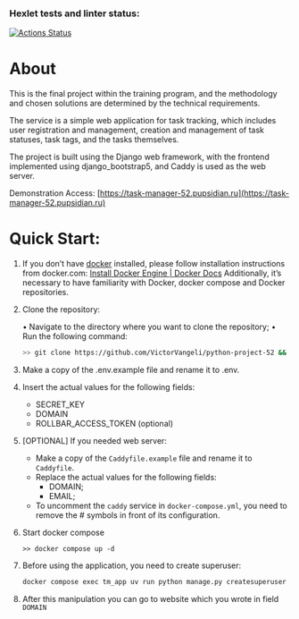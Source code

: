 ### Hexlet tests and linter status:

[![Actions Status](https://github.com/VictorVangeli/python-project-52/actions/workflows/build_and_deploy.yml/badge.svg)](https://github.com/VictorVangeli/python-project-52/actions)

# About

This is the final project within the training program, and the methodology and chosen solutions are determined by the technical requirements.

The service is a simple web application for task tracking, which includes user registration and management, creation and management of task statuses, task tags, and the tasks themselves.

The project is built using the Django web framework, with the frontend implemented using django_bootstrap5, and Caddy is used as the web server.

Demonstration Access: [https://task-manager-52.pupsidian.ru](https://task-manager-52.pupsidian.ru)

# Quick Start:

1. If you don’t have [docker](https://www.docker.com/) installed, please follow installation instructions from docker.com: [Install Docker Engine | Docker Docs](https://docs.docker.com/engine/install/) Additionally, it’s necessary to have familiarity with Docker, docker compose and Docker repositories.

2. Clone the repository:

   • Navigate to the directory where you want to clone the repository;
   • Run the following command:

    ```bash
    >> git clone https://github.com/VictorVangeli/python-project-52 && cd python-project-52
    ```

3. Make a copy of the .env.example file and rename it to .env.

4. Insert the actual values for the following fields:
    -	SECRET_KEY
    -	DOMAIN
    -	ROLLBAR_ACCESS_TOKEN (optional)

5. [OPTIONAL] If you needed web server:
    - Make a copy of the `Caddyfile.example` file and rename it to `Caddyfile`.
    - Replace the actual values for the following fields:
      - DOMAIN;
      - EMAIL;
    - To uncomment the `caddy` service in `docker-compose.yml`, you need to remove the # symbols in front of its configuration.

6. Start docker compose
    ```shell
    >> docker compose up -d
    ```

7. Before using the application, you need to create superuser:
    ```bash
    docker compose exec tm_app uv run python manage.py createsuperuser
    ```

8. After this manipulation you can go to website which you wrote in field `DOMAIN`
